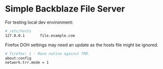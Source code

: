 # Simple Backblaze File Server

For testing local dev environment:

```bash
# /etc/hosts
127.0.0.1       file.example.com
```

Firefox DOH settings may need an update as the hosts file might be ignored.

```bash
# firefox: 1 - Race native against TRR.
about:config
network.trr.mode = 1
```
